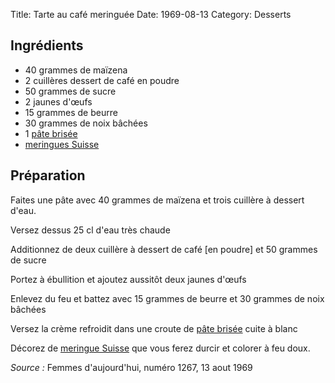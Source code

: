 Title: Tarte au café meringuée
Date: 1969-08-13
Category: Desserts

## Ingrédients

* 40 grammes de maïzena
* 2 cuillères dessert de café en poudre
* 50 grammes de sucre
* 2 jaunes d'œufs
* 15 grammes de beurre
* 30 grammes de noix bâchées
* 1 [pâte brisée](./pate_brisee.md)
* [meringues Suisse](./mereingue.md)

## Préparation

Faites une pâte avec 40 grammes de maïzena et trois cuillère à dessert d'eau.

Versez dessus 25 cl d'eau très chaude

Additionnez de deux cuillère à dessert de café [en poudre] et 50 grammes de
sucre

Portez à ébullition et ajoutez aussitôt deux jaunes d'œufs

Enlevez du feu et battez avec 15 grammes de beurre et 30 grammes de noix bâchées

Versez la crème refroidit dans une croute de [pâte brisée](./pate_brisee.md) cuite à blanc

Décorez de [meringue Suisse](./mereingue.md) que vous ferez durcir et colorer à
feu doux.

*Source :* Femmes d'aujourd'hui, numéro 1267, 13 aout 1969
